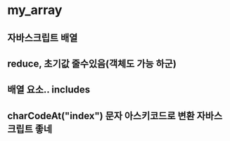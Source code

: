 # my_array

## 자바스크립트 배열 
## reduce, 초기값 줄수있음(객체도 가능 하군)
## 배열 요소.. includes
## charCodeAt("index") 문자 아스키코드로 변환 자바스크립트 좋네